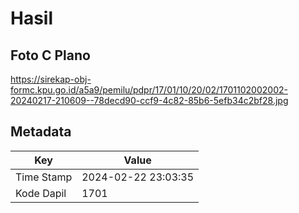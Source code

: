 # Hasil

## Foto C Plano

https://sirekap-obj-formc.kpu.go.id/a5a9/pemilu/pdpr/17/01/10/20/02/1701102002002-20240217-210609--78decd90-ccf9-4c82-85b6-5efb34c2bf28.jpg


## Metadata

| Key        | Value               |
| ---------- | ------------------- |
| Time Stamp | 2024-02-22 23:03:35 |
| Kode Dapil | 1701                |



